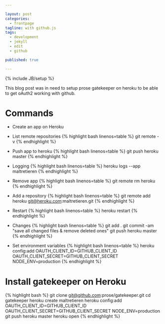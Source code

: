 ```yaml
---

layout: post
categories: 
  - frontpage
tagline: with github.js
tags: 
  - development
  - jekyll
  - edit
  - github

published: true

---
```


{% include JB/setup %}

This blog post was in need to setup prose gatekeeper on heroku to be able to get oAuth2 working
with github.

# Commands

- Create an app on Heroku
- List remote repositories
{% highlight bash linenos=table %}
git remote -v
{% endhighlight %}
- Push app to heroku
{% highlight bash linenos=table %}
git push heroku master
{% endhighlight %}

- Logging
{% highlight bash linenos=table %}
heroku logs --app maltretieren
{% endhighlight %}

- Remove app
{% highlight bash linenos=table %}
git remote rm heroku
{% endhighlight %}

- Add a repository
{% highlight bash linenos=table %}
git remote add heroku git@heroku.com:maltretieren.git
{% endhighlight %}

- Restart
{% highlight bash linenos=table %}
heroku restart
{% endhighlight %}

- Changes
{% highlight bash linenos=table %}
git add .
git commit -am "save all changed files & remove deleted ones"
git push heroku master
{% endhighlight %}

- Set environment variables
{% highlight bash linenos=table %}
heroku config:add OAUTH_CLIENT_ID=GITHUB_CLIENT_ID OAUTH_CLIENT_SECRET=GITHUB_CLIENT_SECRET NODE_ENV=production
{% endhighlight %}

# Install gatekeeper on Heroku


{% highlight bash %}
git clone git@github.com:prose/gatekeeper.git
cd gatekeeper
heroku create maltretieren
heroku config:add OAUTH_CLIENT_ID=GITHUB_CLIENT_ID OAUTH_CLIENT_SECRET=GITHUB_CLIENT_SECRET NODE_ENV=production
git push heroku master
heroku open
{% endhighlight %}


